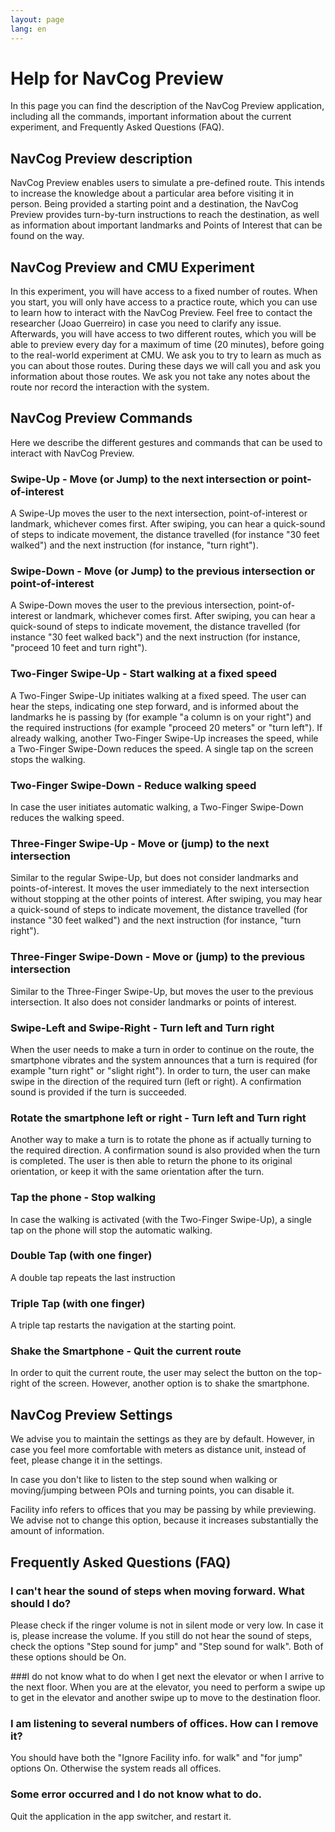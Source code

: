 ```yaml
---
layout: page
lang: en
---
```


# Help for NavCog Preview

In this page you can find the description of the NavCog Preview application, including all the commands, important information about the current experiment, and Frequently Asked Questions (FAQ).

## NavCog Preview description
NavCog Preview enables users to simulate a pre-defined route. This intends to increase the knowledge about a particular area before visiting it in person.
Being provided a starting point and a destination, the NavCog Preview provides turn-by-turn instructions to reach the destination, as well as information about important landmarks and Points of Interest that can be found on the way.

## NavCog Preview and CMU Experiment
In this experiment, you will have access to a fixed number of routes. When you start, you will only have access to a practice route, which you can use to learn how to interact with the NavCog Preview. Feel free to contact the researcher (Joao Guerreiro) in case you need to clarify any issue.
Afterwards, you will have access to two different routes, which you will be able to preview every day for a maximum of time (20 minutes), before going to the real-world experiment at CMU. We ask you to try to learn as much as you can about those routes.
During these days we will call you and ask you information about those routes. We ask you not take any notes about the route nor record the interaction with the system.


## NavCog Preview Commands
Here we describe the different gestures and commands that can be used to interact with NavCog Preview. 

### Swipe-Up - Move (or Jump) to the next intersection or point-of-interest
A Swipe-Up moves the user to the next intersection, point-of-interest or landmark, whichever comes first. After swiping, you can hear a quick-sound of steps to indicate movement, the distance travelled (for instance "30 feet walked") and the next instruction (for instance, "turn right").

### Swipe-Down - Move (or Jump) to the previous intersection or point-of-interest
A Swipe-Down moves the user to the previous intersection, point-of-interest or landmark, whichever comes first. After swiping, you can hear a quick-sound of steps to indicate movement, the distance travelled (for instance "30 feet walked back") and the next instruction (for instance, "proceed 10 feet and turn right").

### Two-Finger Swipe-Up - Start walking at a fixed speed
A Two-Finger Swipe-Up initiates walking at a fixed speed. The user can hear the steps, indicating one step forward, and is informed about the landmarks he is passing by (for example "a column is on your right") and the required instructions (for example "proceed 20 meters" or "turn left").
If already walking, another Two-Finger Swipe-Up increases the speed, while a Two-Finger Swipe-Down reduces the speed.
A single tap on the screen stops the walking.

### Two-Finger Swipe-Down - Reduce walking speed
In case the user initiates automatic walking, a Two-Finger Swipe-Down reduces the walking speed. 

### Three-Finger Swipe-Up - Move or (jump) to the next intersection
Similar to the regular Swipe-Up, but does not consider landmarks and points-of-interest. It moves the user immediately to the next intersection without stopping at the other points of interest.
After swiping, you may hear a quick-sound of steps to indicate movement, the distance travelled (for instance "30 feet walked") and the next instruction (for instance, "turn right").

### Three-Finger Swipe-Down - Move or (jump) to the previous intersection
Similar to the Three-Finger Swipe-Up, but moves the user to the previous intersection. It also does not consider landmarks or points of interest.

### Swipe-Left and Swipe-Right - Turn left and Turn right
When the user needs to make a turn in order to continue on the route, the smartphone vibrates and the system announces that a turn is required (for example "turn right" or "slight right"). In order to turn, the user can make swipe in the direction of the required turn (left or right). A confirmation sound is provided if the turn is succeeded. 

### Rotate the smartphone left or right - Turn left and Turn right
Another way to make a turn is to rotate the phone as if actually turning to the required direction. A confirmation sound is also provided when the turn is completed. The user is then able to return the phone to its original orientation, or keep it with the same orientation after the turn. 

### Tap the phone - Stop walking
In case the walking is activated (with the Two-Finger Swipe-Up), a single tap on the phone will stop the automatic walking.

### Double Tap (with one finger)
A double tap repeats the last instruction

### Triple Tap (with one finger)
A triple tap restarts the navigation at the starting point.


### Shake the Smartphone - Quit the current route
In order to quit the current route, the user may select the button on the top-right of the screen. However, another option is to shake the smartphone.

## NavCog Preview Settings
We advise you to maintain the settings as they are by default.
However, in case you feel more comfortable with meters as distance unit, instead of feet, please change it in the settings.

In case you don't like to listen to the step sound when walking or moving/jumping between POIs and turning points, you can disable it.

Facility info refers to offices that you may be passing by while previewing. We advise not to change this option, because it increases substantially the amount of information.

## Frequently Asked Questions (FAQ)
### I can't hear the sound of steps when moving forward. What should I do?
Please check if the ringer volume is not in silent mode or very low. In case it is, please increase the volume.
If you still do not hear the sound of steps, check the options "Step sound for jump" and "Step sound for walk". Both of these options should be On.

###I do not know what to do when I get next the elevator or when I arrive to the next floor.
When you are at the elevator, you need to perform a swipe up to get in the elevator and another swipe up to move to the destination floor.

### I am listening to several numbers of offices. How can I remove it?
You should have both the "Ignore Facility info. for walk" and "for jump" options On. Otherwise the system reads all offices.

### Some error occurred and I do not know what to do.
Quit the application in the app switcher, and restart it.







